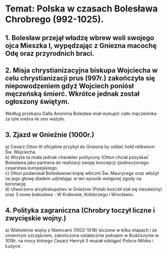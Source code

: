 # Temat: Polska w czasach Bolesława Chrobrego (992-1025).
## 1. Bolesław przejął władzę wbrew woli swojego ojca Mieszka I, wypędzając z Gniezna macochę Odę oraz przyrodnich braci.
## 2. Misja chrystianizacyjna biskupa Wojciecha w celu chrystianizacji prus (997r.) zakończyła się niepowodzeniem gdyż Wojciech poniósł męczeńską śmierć. Wkrótce jednak został ogłoszony świętym.
Według przekazu Galla Anonima Bolesław miał wykupić ciało męczennika za tyle srebra ile ono ważyło.
## 3. Zjazd w Gnieźnie (1000r.) 
a) Cesarz Otton III oficjalnie przybył do Gniezna by oddać hołd relikwiom Św. Wojciecha.   
b) Wizyta ta miała jednak charakter polityczny (Otton chciał pozyskać Bolesława jako partnera do realizacji swojej koncepcji zjednoczonego cesarstwa europejskiego.    
c) Otton podarował Bolesławowi kopię włóczni Św. Maurycego oraz włożył na jego głowę diadem udzielając w ten sposób wstępnej zgody na koronację.  
d) Utworzono arcybiskupstwo w Gnieźnie (Polski kościół stał się niezależny) oraz 3 nowe biskustwa - W Krakowie, Kołobrzegu i Wrocławiu.  
## 4. Polityka zagraniczna (Chrobry toczył liczne i zwycięskie wojny.)  
a) Wieloletnie wojny z Niemcami (1002-1018) toczone w kilku etapach i ze zmiennym szczęściem, zakończone ostatecznie pokojem w Budziszynie w 1018r. na mocy którego Cesarz Henryk II musiał odstąpić Polsce Milsko i Łużyce. 
